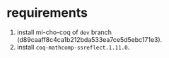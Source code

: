 # requirements

1. install mi-cho-coq of `dev` branch (d89caaff8c4ca1b212bda533ea7ce5d5ebc171e3).
2. install `coq-mathcomp-ssreflect.1.11.0`.
